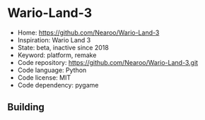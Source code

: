 # Wario-Land-3

- Home: https://github.com/Nearoo/Wario-Land-3
- Inspiration: Wario Land 3
- State: beta, inactive since 2018
- Keyword: platform, remake
- Code repository: https://github.com/Nearoo/Wario-Land-3.git
- Code language: Python
- Code license: MIT
- Code dependency: pygame

## Building

